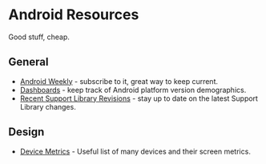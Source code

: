 # Android Resources
Good stuff, cheap.

## General
* [Android Weekly](http://androidweekly.net/) - subscribe to it, great way to keep current.
* [Dashboards](https://developer.android.com/about/dashboards/index.html) - keep track of Android platform version demographics.
* [Recent Support Library Revisions](https://developer.android.com/topic/libraries/support-library/revisions.html) - stay up to date on the latest Support Library changes.

## Design
* [Device Metrics](https://design.google.com/devices/) - Useful list of many devices and their screen metrics.
